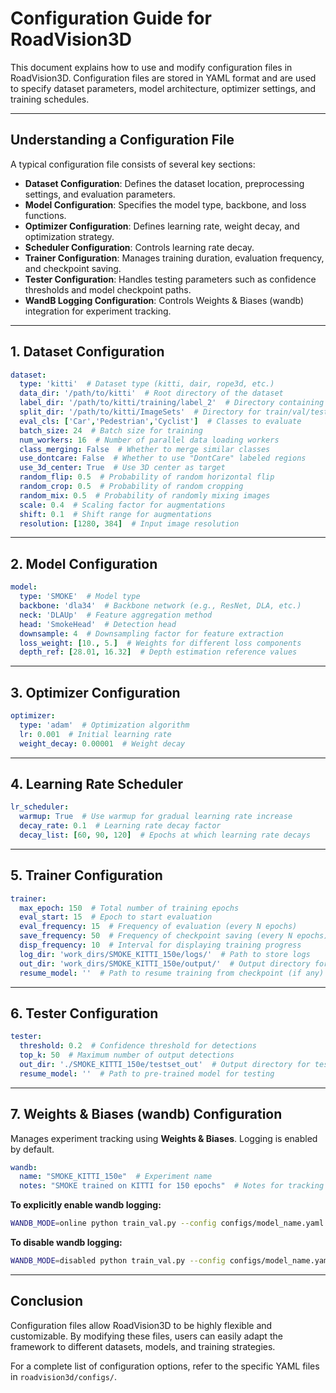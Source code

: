 # Configuration Guide for RoadVision3D

This document explains how to use and modify configuration files in RoadVision3D. Configuration files are stored in YAML format and are used to specify dataset parameters, model architecture, optimizer settings, and training schedules.

---

## Understanding a Configuration File

A typical configuration file consists of several key sections:

- **Dataset Configuration**: Defines the dataset location, preprocessing settings, and evaluation parameters.
- **Model Configuration**: Specifies the model type, backbone, and loss functions.
- **Optimizer Configuration**: Defines learning rate, weight decay, and optimization strategy.
- **Scheduler Configuration**: Controls learning rate decay.
- **Trainer Configuration**: Manages training duration, evaluation frequency, and checkpoint saving.
- **Tester Configuration**: Handles testing parameters such as confidence thresholds and model checkpoint paths.
- **WandB Logging Configuration**: Controls Weights & Biases (wandb) integration for experiment tracking.

---

## 1. Dataset Configuration

```yaml
dataset:
  type: 'kitti'  # Dataset type (kitti, dair, rope3d, etc.)
  data_dir: '/path/to/kitti'  # Root directory of the dataset
  label_dir: '/path/to/kitti/training/label_2'  # Directory containing labels
  split_dir: '/path/to/kitti/ImageSets'  # Directory for train/val/test splits
  eval_cls: ['Car','Pedestrian','Cyclist']  # Classes to evaluate
  batch_size: 24  # Batch size for training
  num_workers: 16  # Number of parallel data loading workers
  class_merging: False  # Whether to merge similar classes
  use_dontcare: False  # Whether to use "DontCare" labeled regions
  use_3d_center: True  # Use 3D center as target
  random_flip: 0.5  # Probability of random horizontal flip
  random_crop: 0.5  # Probability of random cropping
  random_mix: 0.5  # Probability of randomly mixing images
  scale: 0.4  # Scaling factor for augmentations
  shift: 0.1  # Shift range for augmentations
  resolution: [1280, 384]  # Input image resolution
```

---

## 2. Model Configuration

```yaml
model:
  type: 'SMOKE'  # Model type
  backbone: 'dla34'  # Backbone network (e.g., ResNet, DLA, etc.)
  neck: 'DLAUp'  # Feature aggregation method
  head: 'SmokeHead'  # Detection head
  downsample: 4  # Downsampling factor for feature extraction
  loss_weight: [10., 5.]  # Weights for different loss components
  depth_ref: [28.01, 16.32]  # Depth estimation reference values
```

---

## 3. Optimizer Configuration

```yaml
optimizer:
  type: 'adam'  # Optimization algorithm
  lr: 0.001  # Initial learning rate
  weight_decay: 0.00001  # Weight decay
```

---

## 4. Learning Rate Scheduler

```yaml
lr_scheduler:
  warmup: True  # Use warmup for gradual learning rate increase
  decay_rate: 0.1  # Learning rate decay factor
  decay_list: [60, 90, 120]  # Epochs at which learning rate decays
```

---

## 5. Trainer Configuration

```yaml
trainer:
  max_epoch: 150  # Total number of training epochs
  eval_start: 15  # Epoch to start evaluation
  eval_frequency: 15  # Frequency of evaluation (every N epochs)
  save_frequency: 50  # Frequency of checkpoint saving (every N epochs)
  disp_frequency: 10  # Interval for displaying training progress
  log_dir: 'work_dirs/SMOKE_KITTI_150e/logs/'  # Path to store logs
  out_dir: 'work_dirs/SMOKE_KITTI_150e/output/'  # Output directory for results
  resume_model: ''  # Path to resume training from checkpoint (if any)
```

---

## 6. Tester Configuration

```yaml
tester:
  threshold: 0.2  # Confidence threshold for detections
  top_k: 50  # Maximum number of output detections
  out_dir: './SMOKE_KITTI_150e/testset_out'  # Output directory for test results
  resume_model: ''  # Path to pre-trained model for testing
```

---

## 7. Weights & Biases (wandb) Configuration

Manages experiment tracking using **Weights & Biases**. Logging is enabled by default.

```yaml
wandb:
  name: "SMOKE_KITTI_150e"  # Experiment name
  notes: "SMOKE trained on KITTI for 150 epochs"  # Notes for tracking
```

**To explicitly enable wandb logging:**
```bash
WANDB_MODE=online python train_val.py --config configs/model_name.yaml
```

**To disable wandb logging:**
```bash
WANDB_MODE=disabled python train_val.py --config configs/model_name.yaml
```

---

## Conclusion

Configuration files allow RoadVision3D to be highly flexible and customizable. By modifying these files, users can easily adapt the framework to different datasets, models, and training strategies. 

For a complete list of configuration options, refer to the specific YAML files in `roadvision3d/configs/`.
